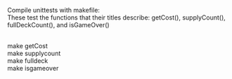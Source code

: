 Compile unittests with makefile:<br/>
These test the functions that their titles describe: getCost(), supplyCount(), fullDeckCount(), and isGameOver()<br/><br/>

make getCost<br/>
make supplycount<br/>
make fulldeck<br/>
make isgameover<br/>
